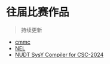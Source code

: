 # 往届比赛作品

> 持续更新

- [cmmc](https://gitlab.eduxiji.net/educg-group-17291-1894922/202314325201374-1031/-/tree/riscv)
- [NEL](https://gitlab.eduxiji.net/educg-group-17291-1894922/202314325201374-1031/-/tree/riscv)
- [NUDT SysY Compiler for CSC-2024](https://github.com/houhuawei23/nudt-sysyc-csc2024)
